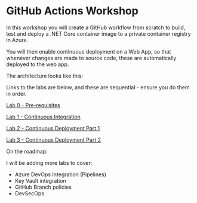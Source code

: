 # GitHub Actions Workshop

In this workshop you will create a GitHub workflow from scratch to build, test and deploy a .NET Core container image to a private container registry in Azure. 

You will then enable continuous deployment on a Web App, so that whenever changes are made to source code, these are automatically deployed to the web app.

The architecture looks like this:


Links to the labs are below, and these are sequential - ensure you do them in order. 

[Lab 0 - Pre-requisites](docs/labs/lab.0/pre-reqs.md)

[Lab 1 - Continuous Integration](docs/labs/lab.1/lab.1.md)

[Lab 2 - Continuous Deployment Part 1](docs/labs/lab.2/lab.2.md)

[Lab 3 - Continuous Deployment Part 2](docs/labs/lab.3/lab.3.md)

On the roadmap:

I will be adding more labs to cover:

* Azure DevOps Integration (Pipelines)
* Key Vault integration
* GitHub Branch policies
* DevSecOps
